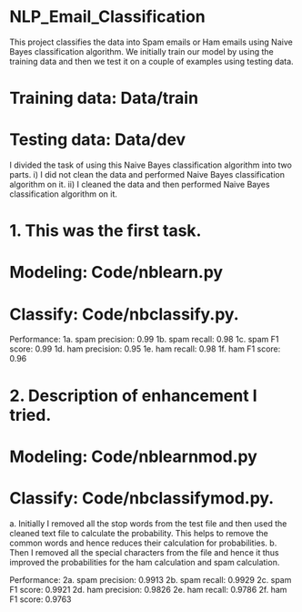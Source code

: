 # NLP_Email_Classification

This project classifies the data into Spam emails or Ham emails using Naive Bayes classification algorithm. 
We initially train our model by using the training data and then we test it on a couple of examples using testing data. 

# Training data: Data/train
# Testing data: Data/dev

I divided the task of using this Naive Bayes classification algorithm into two parts.
i) I did not clean the data and performed Naive Bayes classification algorithm on it. 
ii) I cleaned the data and then performed Naive Bayes classification algorithm on it. 

# 1. This was the first task. 
# Modeling: Code/nblearn.py
# Classify: Code/nbclassify.py. 

Performance: 
1a. spam precision: 0.99
1b. spam recall: 0.98
1c. spam F1 score: 0.99
1d. ham precision: 0.95
1e. ham recall: 0.98
1f. ham F1 score: 0.96


# 2. Description of enhancement I tried. 

# Modeling: Code/nblearnmod.py
# Classify: Code/nbclassifymod.py.

a. Initially I removed all the stop words from the test file and then used the cleaned text file to calculate the probability. This helps to remove the common words and hence reduces their calculation for probabilities. 
b. Then I removed all the special characters from the file and hence it thus improved the probabilities for the ham calculation and spam calculation.
	 
Performance:
2a. spam precision: 0.9913
2b. spam recall: 0.9929
2c. spam F1 score: 0.9921
2d. ham precision: 0.9826
2e. ham recall: 0.9786
2f. ham F1 score: 0.9763
